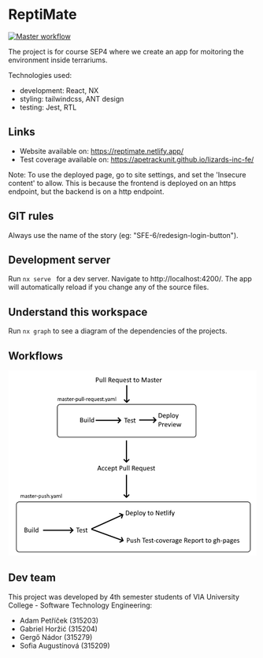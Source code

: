 # ReptiMate

[![Master workflow](https://github.com/apeTrackunit/lizards-inc-fe/actions/workflows/master-push.yaml/badge.svg?branch=master)](https://github.com/apeTrackunit/lizards-inc-fe/actions/workflows/master-push.yaml)

The project is for course SEP4 where we create an app for moitoring the environment inside terrariums.

Technologies used:
  - development: React, NX
  - styling: tailwindcss, ANT design
  - testing: Jest, RTL

## Links
- Website available on: https://reptimate.netlify.app/
- Test coverage available on: https://apetrackunit.github.io/lizards-inc-fe/

Note: 
To use the deployed page, go to site settings, and set the 'Insecure content' to allow.
This is because the frontend is deployed on an https endpoint, but the backend is on a http endpoint.

## GIT rules 

Always use the name of the story (eg: "SFE-6/redesign-login-button").

## Development server

Run `nx serve ` for a dev server. Navigate to http://localhost:4200/. The app will automatically reload if you change any of the source files.

## Understand this workspace

Run `nx graph` to see a diagram of the dependencies of the projects.

## Workflows

<img src=".github/workflows-plan.png" alt="workflow plan"/>

## Dev team
This project was developed by 4th semester students of VIA University College - Software Technology Engineering: 
- Adam Petříček (315203)
- Gabriel Horžić (315204)
- Gergő Nádor (315279)
- Sofia Augustínová (315209)
